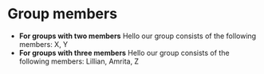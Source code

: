 # Group members

* **For groups with two members** Hello our group consists of the following members: X, Y
* **For groups with three members** Hello our group consists of the following members: Lillian, Amrita, Z

